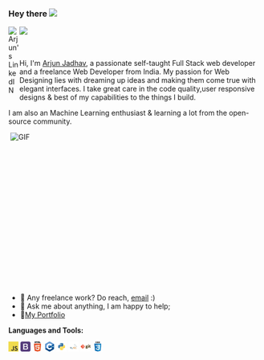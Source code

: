 ### Hey there <img src="https://media.giphy.com/media/hvRJCLFzcasrR4ia7z/giphy.gif" width="25px">
<a href="https://www.linkedin.com/in/kunajun">
  <img align="left" alt="Arjun's LinkedIN" width="22px" src="https://raw.githubusercontent.com/peterthehan/peterthehan/master/assets/linkedin.svg" />
</a>  
<a href="https://www.instagram.com/arjun_kj25">
  <img align="left" alt="" width="22px" src="https://raw.githubusercontent.com/peterthehan/peterthehan/master/assets/facebook.svg" />
</a>
 

![](https://visitor-badge.glitch.me/badge?page_id=arjundhav.arjundhav)

<br> 

Hi, I'm [Arjun Jadhav](https://arjunaj.me/), a passionate self-taught Full Stack web developer and a freelance Web Developer from India. My passion for Web Designing lies with dreaming up ideas and making them come true with elegant interfaces. I take great care in the code quality,user responsive designs & best of my capabilities to the things I build.

I am also an Machine Learning enthusiast & learning a lot from the open-source community.


  <img align="right" alt="GIF" src="https://github.com/abhisheknaiidu/abhisheknaiidu/blob/master/code.gif?raw=true" width="500" height="320" />
  
- 💼 Any freelance work? Do reach, [email](mailto:arjundhav@gmail.com) :)
- 💬 Ask me about anything, I am happy to help;
- 📔<a href="http://www.arjunaj.me">My Portfolio</a>

**Languages and Tools:**  

<code><img height="20" src="https://raw.githubusercontent.com/github/explore/80688e429a7d4ef2fca1e82350fe8e3517d3494d/topics/javascript/javascript.png"></code>
<code><img height="20" src="https://raw.githubusercontent.com/github/explore/80688e429a7d4ef2fca1e82350fe8e3517d3494d/topics/bootstrap/bootstrap.png"></code>
<code><img height="20" src="https://raw.githubusercontent.com/github/explore/80688e429a7d4ef2fca1e82350fe8e3517d3494d/topics/html/html.png"></code>
<code><img height="20" src="https://raw.githubusercontent.com/github/explore/80688e429a7d4ef2fca1e82350fe8e3517d3494d/topics/cpp/cpp.png"></code>
<code><img height="20" src="https://raw.githubusercontent.com/github/explore/80688e429a7d4ef2fca1e82350fe8e3517d3494d/topics/python/python.png"></code>
<code><img height="20" src="https://raw.githubusercontent.com/github/explore/80688e429a7d4ef2fca1e82350fe8e3517d3494d/topics/mysql/mysql.png"></code>
<code><img height="20" src="https://raw.githubusercontent.com/github/explore/80688e429a7d4ef2fca1e82350fe8e3517d3494d/topics/git/git.png"></code>
<code><img height="20" src="https://raw.githubusercontent.com/github/explore/80688e429a7d4ef2fca1e82350fe8e3517d3494d/topics/css/css.png"></code>

